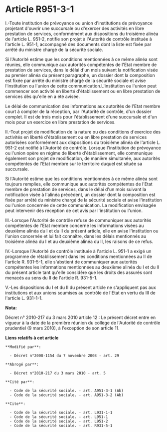 # Article R951-3-1

I.-Toute institution de prévoyance ou union d'institutions de prévoyance projetant d'ouvrir une succursale ou d'exercer des
activités en libre prestation de services, conformément aux dispositions du troisième alinéa de l'article L. 951-2, notifie
son projet à l'Autorité de contrôle instituée à l'article L. 951-1, accompagné des documents dont la liste est fixée par
arrêté du ministre chargé de la sécurité sociale. 

Si l'Autorité estime que les conditions mentionnées à ce même alinéa sont réunies, elle communique aux autorités compétentes
de l'Etat membre de prestation de services, dans le délai d'un mois suivant la notification visée au premier alinéa du
présent paragraphe, un dossier dont la composition est fixée par arrêté du ministre chargé de la sécurité sociale et avise
l'institution ou l'union de cette communication.L'institution ou l'union peut commencer son activité en liberté
d'établissement ou en libre prestation de services dès qu'elle en a été avisée. 

Le délai de communication des informations aux autorités de l'Etat membre court à compter de la réception, par l'Autorité de
contrôle, d'un dossier complet. Il est de trois mois pour l'établissement d'une succursale et d'un mois pour un exercice en
libre prestation de services. 

II.-Tout projet de modification de la nature ou des conditions d'exercice des activités en liberté d'établissement ou en
libre prestation de services autorisées conformément aux dispositions du troisième alinéa de l'article L. 951-2 est notifié à
l'Autorité de contrôle. Lorsque l'institution de prévoyance ou l'union opère en régime de liberté d'établissement, elle
communique également son projet de modification, de manière simultanée, aux autorités compétentes de l'Etat membre sur le
territoire duquel est située sa succursale. 

Si l'Autorité estime que les conditions mentionnées à ce même alinéa sont toujours remplies, elle communique aux autorités
compétentes de l'Etat membre de prestation de services, dans le délai d'un mois suivant la notification visée à l'alinéa
précédent, un dossier dont la composition est fixée par arrêté du ministre chargé de la sécurité sociale et avise
l'institution ou l'union concernée de cette communication. La modification envisagée peut intervenir dès réception de cet
avis par l'institution ou l'union. 

III.-Lorsque l'Autorité de contrôle refuse de communiquer aux autorités compétentes de l'Etat membre concerné les
informations visées au deuxième alinéa du I et du II du présent article, elle en avise l'institution ou l'union concernée et
lui fait connaître, dans les délais mentionnés au troisième alinéa du I et au deuxième alinéa du II, les raisons de ce
refus. 

IV.-Lorsque l'Autorité de contrôle instituée à l'article L. 951-1 a exigé un programme de rétablissement dans les conditions
mentionnées au II de l'article R. 931-5-1, elle s'abstient de communiquer aux autorités compétentes les informations
mentionnées au deuxième alinéa du I et du II du présent article tant qu'elle considère que les droits des assurés sont
menacés au sens du II de l'article R. 931-5-1.

V.-Les dispositions du I et du II du présent article ne s'appliquent pas aux institutions et aux unions soumises au contrôle
de l'Etat en vertu du III de l'article L. 931-1-1.

**Nota:**

Décret n° 2010-217 du 3 mars 2010 article 12 : Le présent décret entre en vigueur à la date de la première réunion du collège
de l'Autorité de contrôle prudentiel (9 mars 2010), à l'exception de son article 11.

**Liens relatifs à cet article**

	**Modifié par**:

	  - Décret n°2008-1154 du 7 novembre 2008 - art. 29

	**Abrogé par**:

	  - Décret n°2010-217 du 3 mars 2010 - art. 5

	**Cité par**:

	  - Code de la sécurité sociale. - art. A951-3-1 (Ab)
	  - Code de la sécurité sociale. - art. A951-3-2 (Ab)

	**Cite**:

	  - Code de la sécurité sociale. - art. L931-1-1
	  - Code de la sécurité sociale. - art. L951-1
	  - Code de la sécurité sociale. - art. L951-2
	  - Code de la sécurité sociale. - art. R931-5-1
